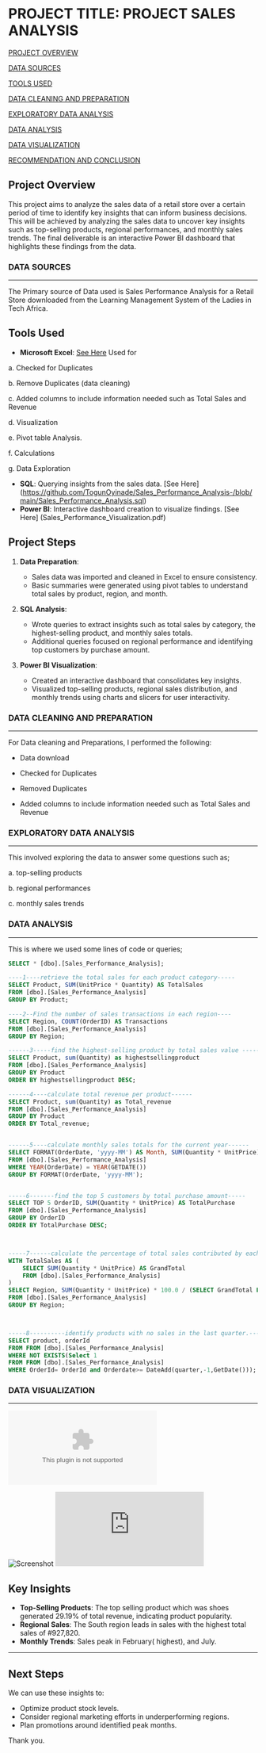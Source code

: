 # PROJECT TITLE: PROJECT SALES ANALYSIS

[PROJECT OVERVIEW](#project-overview)

[DATA SOURCES](#data-sources)

[TOOLS USED](#tools-used)

[DATA CLEANING AND PREPARATION](#data-cleaning-and-preparation)

[EXPLORATORY DATA ANALYSIS](#exploratory-data-analysis)

[DATA ANALYSIS](#data-analysis)

[DATA VISUALIZATION](#data-visualization)

[RECOMMENDATION AND CONCLUSION](#recommendation)

## Project Overview
This project aims to analyze the sales data of a retail store over a certain period of time to identify key insights that can inform business decisions. This will be achieved by analyzing the sales data to uncover key insights such as top-selling products, regional performances, and monthly sales trends. The final deliverable is an interactive Power BI dashboard that highlights these findings from the data.

### DATA SOURCES
---
The Primary source of Data used is Sales Performance Analysis for a Retail Store downloaded from the Learning Management System of the Ladies in Tech Africa.


## Tools Used
- **Microsoft Excel**: [See Here](https://github.com/TogunOyinade/Sales_Performance_Analysis-/blob/main/Sales_Performance_Analysis.csv)
  Used for

a. Checked for Duplicates

b. Remove Duplicates (data cleaning)

c. Added columns to include information needed such as Total Sales and Revenue

d. Visualization

e. Pivot table Analysis.

f. Calculations

g. Data Exploration

- **SQL**: Querying insights from the sales data. [See Here] (https://github.com/TogunOyinade/Sales_Performance_Analysis-/blob/main/Sales_Performance_Analysis.sql)
- **Power BI**: Interactive dashboard creation to visualize findings. [See Here] (Sales_Performance_Visualization.pdf)

## Project Steps
1. **Data Preparation**:
   - Sales data was imported and cleaned in Excel to ensure consistency.
   - Basic summaries were generated using pivot tables to understand total sales by product, region, and month.

2. **SQL Analysis**:
   - Wrote queries to extract insights such as total sales by category, the highest-selling product, and monthly sales totals.
   - Additional queries focused on regional performance and identifying top customers by purchase amount.

3. **Power BI Visualization**:
   - Created an interactive dashboard that consolidates key insights.
   - Visualized top-selling products, regional sales distribution, and monthly trends using charts and slicers for user interactivity.


### DATA CLEANING AND PREPARATION
---
For Data cleaning and Preparations, I performed the following:

* Data download
  
* Checked for Duplicates
  
* Removed Duplicates
  
* Added columns to include information needed such as Total Sales and Revenue
  
### EXPLORATORY DATA ANALYSIS
---
This involved exploring the data to answer some questions such as;
 
 a. top-selling products
 
 b. regional performances
 
 c. monthly sales trends
 
 
### DATA ANALYSIS
---
This is where we used some lines of code or queries;

```SQL
SELECT * [dbo].[Sales_Performance_Analysis];

----1----retrieve the total sales for each product category-----
SELECT Product, SUM(UnitPrice * Quantity) AS TotalSales
FROM [dbo].[Sales_Performance_Analysis]
GROUP BY Product;

----2--Find the number of sales transactions in each region----
SELECT Region, COUNT(OrderID) AS Transactions
FROM [dbo].[Sales_Performance_Analysis]
GROUP BY Region;

------3-----find the highest-selling product by total sales value ------
SELECT Product, sum(Quantity) as highestsellingproduct
FROM [dbo].[Sales_Performance_Analysis]
GROUP BY Product
ORDER BY highestsellingproduct DESC;

------4----calculate total revenue per product------
SELECT Product, sum(Quantity) as Total_revenue
FROM [dbo].[Sales_Performance_Analysis]
GROUP BY Product
ORDER BY Total_revenue;


------5----calculate monthly sales totals for the current year------
SELECT FORMAT(OrderDate, 'yyyy-MM') AS Month, SUM(Quantity * UnitPrice) AS MonthlySales
FROM [dbo].[Sales_Performance_Analysis]
WHERE YEAR(OrderDate) = YEAR(GETDATE())
GROUP BY FORMAT(OrderDate, 'yyyy-MM');


-----6-------find the top 5 customers by total purchase amount-----
SELECT TOP 5 OrderID, SUM(Quantity * UnitPrice) AS TotalPurchase
FROM [dbo].[Sales_Performance_Analysis]
GROUP BY OrderID
ORDER BY TotalPurchase DESC;



-----7------calculate the percentage of total sales contributed by each region-----
WITH TotalSales AS (
    SELECT SUM(Quantity * UnitPrice) AS GrandTotal
    FROM [dbo].[Sales_Performance_Analysis]
)
SELECT Region, SUM(Quantity * UnitPrice) * 100.0 / (SELECT GrandTotal FROM TotalSales) AS RegionSalesPercentage
FROM [dbo].[Sales_Performance_Analysis]
GROUP BY Region;



-----8----------identify products with no sales in the last quarter.--------
SELECT product, orderId
FROM FROM [dbo].[Sales_Performance_Analysis]
WHERE NOT EXISTS(Select 1
FROM FROM [dbo].[Sales_Performance_Analysis]
WHERE OrderId= OrderId and Orderdate>= DateAdd(quarter,-1,GetDate()));
```

### DATA VISUALIZATION
---
![Pivot_Table](https://github.com/TogunOyinade/Sales_Performance_Analysis-/blob/main/Sales_Analysis_Pivot.csv)

![Screenshot](https://github.com/TogunOyinade/Sales_Performance_Analysis-/blob/main/Screenshot%202024-11-05%20103410.png)
![Data_Visuals](https://github.com/TogunOyinade/Sales_Performance_Analysis-/blob/main/Sales_Performance_Visualization.pdf)



## Key Insights
- **Top-Selling Products**: The top selling product which was shoes generated 29.19% of total revenue, indicating product popularity.
- **Regional Sales**: The South region leads in sales with the highest total sales of #927,820.
- **Monthly Trends**: Sales peak in February( highest), and July. 

---

## Next Steps
We can use these insights to: 
- Optimize product stock levels.
- Consider regional marketing efforts in underperforming regions.
- Plan promotions around identified peak months.


Thank you.




    
   



 

